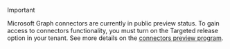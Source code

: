 ﻿---
author: jasonjoh
ms.topic: include
ms.date: 11/15/2019
---

<!-- markdownlint-disable MD041-->

> [!IMPORTANT]
> Microsoft Graph connectors are currently in public preview status. To gain access to connectors functionality, you must turn on the Targeted release option in your tenant. See more details on the [connectors preview program](https://docs.microsoft.com/microsoftsearch/connectors-preview).
